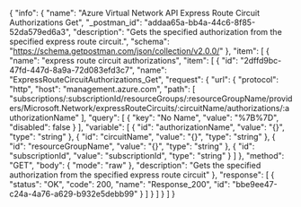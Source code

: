{
  "info": {
    "name": "Azure Virtual Network API Express Route Circuit Authorizations Get",
    "_postman_id": "addaa65a-bb4a-44c6-8f85-52da579ed6a3",
    "description": "Gets the specified authorization from the specified express route circuit.",
    "schema": "https://schema.getpostman.com/json/collection/v2.0.0/"
  },
  "item": [
    {
      "name": "express route circuit authorizations",
      "item": [
        {
          "id": "2dffd9bc-47fd-447d-8a9a-72d083efd3c7",
          "name": "ExpressRouteCircuitAuthorizations_Get",
          "request": {
            "url": {
              "protocol": "http",
              "host": "management.azure.com",
              "path": [
                "subscriptions/:subscriptionId/resourceGroups/:resourceGroupName/providers/Microsoft.Network/expressRouteCircuits/:circuitName/authorizations/:authorizationName"
              ],
              "query": [
                {
                  "key": "No Name",
                  "value": "%7B%7D",
                  "disabled": false
                }
              ],
              "variable": [
                {
                  "id": "authorizationName",
                  "value": "{}",
                  "type": "string"
                },
                {
                  "id": "circuitName",
                  "value": "{}",
                  "type": "string"
                },
                {
                  "id": "resourceGroupName",
                  "value": "{}",
                  "type": "string"
                },
                {
                  "id": "subscriptionId",
                  "value": "subscriptionId",
                  "type": "string"
                }
              ]
            },
            "method": "GET",
            "body": {
              "mode": "raw"
            },
            "description": "Gets the specified authorization from the specified express route circuit"
          },
          "response": [
            {
              "status": "OK",
              "code": 200,
              "name": "Response_200",
              "id": "bbe9ee47-c24a-4a76-a629-b932e5debb99"
            }
          ]
        }
      ]
    }
  ]
}